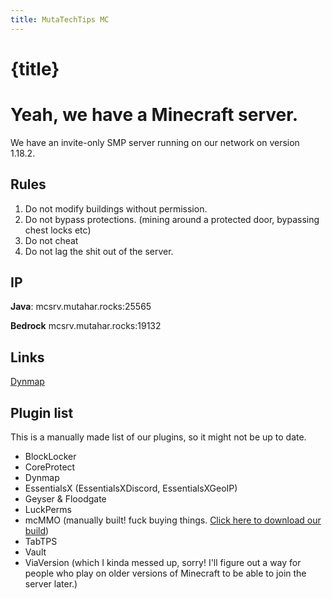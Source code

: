 ```yaml
---
title: MutaTechTips MC
---
```

# {title}

# Yeah, we have a Minecraft server.
We have an invite-only SMP server running on our network on version 1.18.2.

## Rules
1. Do not modify buildings without permission.
2. Do not bypass protections. (mining around a protected door, bypassing chest locks etc)
3. Do not cheat
4. Do not lag the shit out of the server.

## IP
**Java**: mcsrv.mutahar.rocks:25565

**Bedrock** mcsrv.mutahar.rocks:19132

## Links
[Dynmap](https://mcmap.mutahar.rocks)


## Plugin list
This is a manually made list of our plugins, so it might not be up to date.
- BlockLocker
- CoreProtect
- Dynmap
- EssentialsX (EssentialsXDiscord, EssentialsXGeoIP)
- Geyser & Floodgate
- LuckPerms
- mcMMO (manually built! fuck buying things. [Click here to download our build](https://cloud.mutahar.rocks/s/YP5pP6G45HePcs9))
- TabTPS
- Vault
- ViaVersion (which I kinda messed up, sorry! I'll figure out a way for people who play on older versions of Minecraft to be able to join the server later.)

<script lang="ts">
    import "../assets/global.css"
</script>